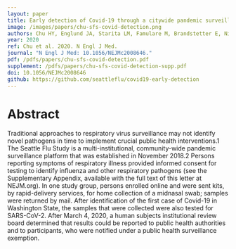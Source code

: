 ```yaml
---
layout: paper
title: Early detection of Covid-19 through a citywide pandemic surveillance platform
image: /images/papers/chu-sfs-covid-detection.png
authors: Chu HY, Englund JA, Starita LM, Famulare M, Brandstetter E, Nickerson DA, Rieder MJ, Adler A, Lacombe K, Kim AE, Graham C, Logue J, Wolf CR, Heimonen J, McCulloch DJ, Han PD, Sibley TR, Lee J, Ilcisin M, Fay K, Burstein R, Martin B, Lockwood CM, Thompson M, Lutz B, Jackson M, Hughes JP, Boeckh M, Shendure J, Bedford T.
year: 2020
ref: Chu et al. 2020. N Engl J Med.
journal: "N Engl J Med: 10.1056/NEJMc2008646."
pdf: /pdfs/papers/chu-sfs-covid-detection.pdf
supplement: /pdfs/papers/chu-sfs-covid-detection-supp.pdf
doi: 10.1056/NEJMc2008646
github: https://github.com/seattleflu/covid19-early-detection
---
```


# Abstract

Traditional approaches to respiratory virus surveillance may not identify novel pathogens in time to implement crucial public health interventions.1 The Seattle Flu Study is a multi-institutional, community-wide pandemic surveillance platform that was established in November 2018.2 Persons reporting symptoms of respiratory illness provided informed consent for testing to identify influenza and other respiratory pathogens (see the Supplementary Appendix, available with the full text of this letter at NEJM.org). In one study group, persons enrolled online and were sent kits, by rapid-delivery services, for home collection of a midnasal swab; samples were returned by mail. After identification of the first case of Covid-19 in Washington State, the samples that were collected were also tested for SARS-CoV-2. After March 4, 2020, a human subjects institutional review board determined that results could be reported to public health authorities and to participants, who were notified under a public health surveillance exemption.
